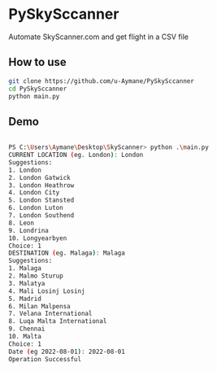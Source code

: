 # PySkySccanner

Automate SkyScanner.com and get flight in a CSV file

## How to use

```bash
git clone https://github.com/u-Aymane/PySkySccanner
cd PySkySccanner
python main.py
```

## Demo

```bash

PS C:\Users\Aymane\Desktop\SkyScanner> python .\main.py
CURRENT LOCATION (eg. London): London
Suggestions:
1. London
2. London Gatwick
3. London Heathrow
4. London City
5. London Stansted
6. London Luton
7. London Southend
8. Leon
9. Londrina
10. Longyearbyen
Choice: 1
DESTINATION (eg. Malaga): Malaga
Suggestions:
1. Malaga
2. Malmo Sturup
3. Malatya
4. Mali Losinj Losinj
5. Madrid
6. Milan Malpensa
7. Velana International
8. Luqa Malta International
9. Chennai
10. Malta
Choice: 1
Date (eg 2022-08-01): 2022-08-01
Operation Successful

```